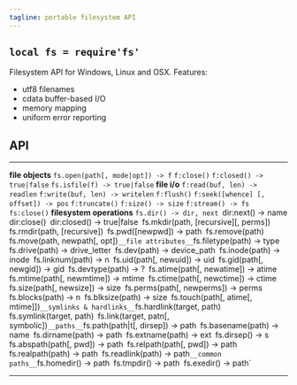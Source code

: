 ```yaml
---
tagline: portable filesystem API
---
```


## `local fs = require'fs'`

Filesystem API for Windows, Linux and OSX. Features:

  * utf8 filenames
  * cdata buffer-based I/O
  * memory mapping
  * uniform error reporting

## API

-------------------------------------------- -----------------------------------------------
__file objects__
`fs.open(path[, mode|opt]) -> f`
`f:close()`
`f:closed() -> true|false`
`fs.isfile(f) -> true|false`
__file i/o__
`f:read(buf, len) -> readlen`
`f:write(buf, len) -> writelen`
`f:flush()`
`f:seek([whence] [, offset]) -> pos`
`f:truncate()`
`f:size() -> size`
`f:stream() -> fs`
`fs:close()`
__filesystem operations__
`fs.dir() -> dir, next
`dir:next() -> name`
`dir:close()`
`dir:closed() -> true|false`
`fs.mkdir(path, [recursive][, perms])`
`fs.rmdir(path, [recursive])`
`fs.pwd([newpwd]) -> path`
`fs.remove(path)`
`fs.move(path, newpath[, opt])`
__file attributes__
`fs.filetype(path) -> type`
`fs.drive(path) -> drive_letter`
`fs.dev(path) -> device_path`
`fs.inode(path) -> inode`
`fs.linknum(path) -> n`
`fs.uid(path[, newuid]) -> uid`
`fs.gid(path[, newgid]) -> gid`
`fs.devtype(path) -> ?`
`fs.atime(path[, newatime]) -> atime`
`fs.mtime(path[, newmtime]) -> mtime`
`fs.ctime(path[, newctime]) -> ctime`
`fs.size(path[, newsize]) -> size`
`fs.perms(path[, newperms]) -> perms`
`fs.blocks(path) -> n`
`fs.blksize(path) -> size`
`fs.touch(path[, atime[, mtime]])`
__symlinks & hardlinks__
`fs.hardlink(target, path)`
`fs.symlink(target, path)`
`fs.link(target, patn[, symbolic])`
__paths__
`fs.path(path|t[, dirsep]) -> path`
`fs.basename(path) -> name`
`fs.dirname(path) -> path`
`fs.extname(path) -> ext`
`fs.dirsep() -> s`
`fs.abspath(path[, pwd]) -> path`
`fs.relpath(path[, pwd]) -> path`
`fs.realpath(path) -> path`
`fs.readlink(path) -> path`
__common paths__
`fs.homedir() -> path`
`fs.tmpdir() -> path`
`fs.exedir() -> path`
-------------------------------------------- -----------------------------------------------
